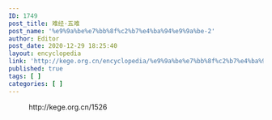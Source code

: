 ```yaml
---
ID: 1749
post_title: 难经·五难
post_name: '%e9%9a%be%e7%bb%8f%c2%b7%e4%ba%94%e9%9a%be-2'
author: Editor
post_date: 2020-12-29 18:25:40
layout: encyclopedia
link: 'http://kege.org.cn/encyclopedia/%e9%9a%be%e7%bb%8f%c2%b7%e4%ba%94%e9%9a%be-2'
published: true
tags: [ ]
categories: [ ]
---
```

<!-- wp:embed {"url":"http://kege.org.cn/1526","type":"wp-embed","providerNameSlug":"kege-org-cn","className":""} -->
<figure class="wp-block-embed is-type-wp-embed is-provider-kege-org-cn wp-block-embed-kege-org-cn"><div class="wp-block-embed__wrapper">
http://kege.org.cn/1526
</div></figure>
<!-- /wp:embed -->